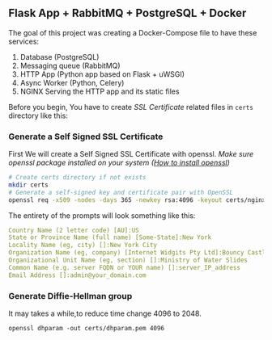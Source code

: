 ## Flask App + RabbitMQ + PostgreSQL + Docker

The goal of this project was creating a Docker-Compose file to have these services:

1. Database (PostgreSQL)
2. Messaging queue (RabbitMQ)
3. HTTP App (Python app based on Flask + uWSGI)
4. Async Worker (Python, Celery)
5. NGINX Serving the HTTP app and its static files

Before you begin, You have to create *SSL Certificate* related files in `certs` directory like this:

### Generate a Self Signed SSL Certificate

First We will create a Self Signed SSL Certificate with openssl. *Make sure openssl package installed on your system ([How to install openssl](https://websiteforstudents.com/manually-install-the-latest-openssl-toolkit-on-ubuntu-16-04-18-04-lts/))*

```bash
# Create certs directory if not exists
mkdir certs
# Generate a self-signed key and certificate pair with OpenSSL
openssl req -x509 -nodes -days 365 -newkey rsa:4096 -keyout certs/nginx-selfsigned.key -out certs/nginx-selfsigned.crt
```

The entirety of the prompts will look something like this:

```yaml
Country Name (2 letter code) [AU]:US
State or Province Name (full name) [Some-State]:New York
Locality Name (eg, city) []:New York City
Organization Name (eg, company) [Internet Widgits Pty Ltd]:Bouncy Castles, Inc.
Organizational Unit Name (eg, section) []:Ministry of Water Slides
Common Name (e.g. server FQDN or YOUR name) []:server_IP_address
Email Address []:admin@your_domain.com
```

### Generate Diffie-Hellman group

It may takes a while,to reduce time change 4096 to 2048.

```Shell
openssl dhparam -out certs/dhparam.pem 4096
```



